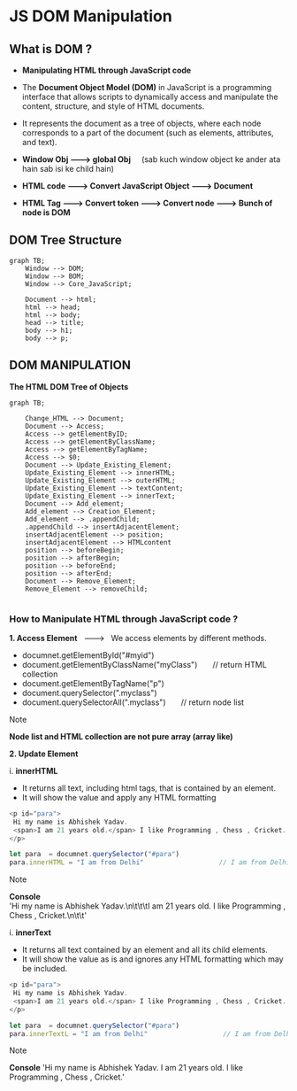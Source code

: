 # JS DOM Manipulation 

## What is DOM ?

- **Manipulating HTML through JavaScript code**

- The **Document Object Model (DOM)** in JavaScript is a programming interface that allows scripts to dynamically access and manipulate the content, structure, and style of HTML documents. 

- It represents the document as a tree of objects, where each node corresponds to a part of the document (such as elements, attributes, and text).

- **Window Obj ---> global Obj** &nbsp;  &nbsp;    (sab kuch window object ke ander ata hain sab isi ke child hain)

- **HTML code ---> Convert JavaScript Object  ---> Document**

- **HTML Tag  ---> Convert token ---> Convert node ---> Bunch of node is DOM**

## DOM Tree Structure

```mermaid
graph TB;
    Window --> DOM;
    Window --> BOM;
    Window --> Core_JavaScript;
    
    Document --> html;
    html --> head;
    html --> body;
    head --> title;
    body --> h1;
    body --> p;
```

## DOM MANIPULATION  

**The HTML DOM Tree of Objects**

```mermaid
graph TB;

    Change_HTML --> Document;
    Document --> Access;
    Access --> getElementByID;
    Access --> getElementByClassName;
    Access --> getElementByTagName;
    Access --> $0;
    Document --> Update_Existing_Element;
    Update_Existing_Element --> innerHTML;
    Update_Existing_Element --> outerHTML;
    Update_Existing_Element --> textContent;
    Update_Existing_Element --> innerText;
    Document --> Add_element;
    Add_element --> Creation_Element;
    Add_element --> .appendChild;
    .appendChild --> insertAdjacentElement;
    insertAdjacentElement --> position;
    insertAdjacentElement --> HTMLcontent
    position --> beforeBegin;
    position --> afterBegin;
    position --> beforeEnd;
    position --> afterEnd;
    Document --> Remove_Element;
    Remove_Element --> removeChild;


```
### How to Manipulate HTML through JavaScript code ?

**1. Access Element** &nbsp; ---> &nbsp; We access elements by different methods.

- documnet.getElementById("#myid")
- document.getElementByClassName("myClass") &nbsp; &nbsp; &nbsp; // return HTML collection
- document.getElementByTagName("p")
- document.querySelector(".myclass")
- document.querySelectorAll(".myclass") &nbsp; &nbsp; &nbsp; // return node list 

>[!NOTE]
> **Node list and HTML collection are not pure array (array like)**

**2. Update Element**

i. **innerHTML**

-  It returns all text, including html tags, that is contained by an element.
-  It will show the value and apply any HTML formatting

``` js
<p id="para">
 Hi my name is Abhishek Yadav.
 <span>I am 21 years old.</span> I like Programming , Chess , Cricket.
</p>

let para  = documnet.querySelector("#para")
para.innerHTML = "I am from Delhi"                   // I am from Delhi
```
> [!NOTE]
> **Console**  
> 'Hi my name is Abhishek Yadav.\n\t\t\t<span>I am 21 years old.</span> I like Programming , Chess , Cricket.\n\t\t'

i. **innerText**

- It returns all text contained by an element and all its child elements.
- It will show the value as is and ignores any HTML formatting which may be included.

``` js
<p id="para">
 Hi my name is Abhishek Yadav.
 <span>I am 21 years old.</span> I like Programming , Chess , Cricket.
</p>

let para  = documnet.querySelector("#para")
para.innerTextL = "I am from Delhi"                   // I am from Delhi
```

> [!NOTE]
> **Console**
> 'Hi my name is Abhishek Yadav. I am 21 years old. I like Programming , Chess , Cricket.'




